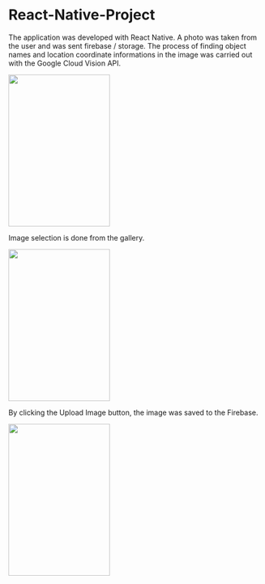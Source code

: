 # React-Native-Project
The application was developed with React Native. A photo was taken from the user and was sent firebase / storage. The process of finding object names and location coordinate informations in the image was carried out with the Google Cloud Vision API.

<img src=https://user-images.githubusercontent.com/46785635/186418629-07d1bc3e-56a3-426e-b925-cd70e9d924f5.png width="200" height="300">


Image selection is done from the gallery.


<img src=https://user-images.githubusercontent.com/46785635/186419456-b66418b1-7b5f-4351-8e31-f6d506322dcb.png width="200" height="300">


By clicking the Upload Image button, the image was saved to the Firebase.


<img src=https://user-images.githubusercontent.com/46785635/186419619-eb975fe1-4eeb-4b7b-88a1-3643b66b6b54.png width="200" height="300">
